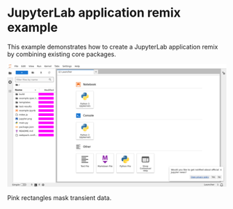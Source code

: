 # JupyterLab application remix example

This example demonstrates how to create a JupyterLab application remix by
combining existing core packages.

![preview](./example.spec.ts-snapshots/example-linux.png)

<figcaption>Pink rectangles mask transient data.</figcaption>
